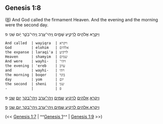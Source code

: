 ## Genesis 1:8

([8](http://biblehub.com/text/genesis/1-8.htm)) And God called the firmament Heaven. And the evening and the morning were the second day.

וַיִּקְרָ֧א אֱלֹהִ֛ים לָֽרָקִ֖יעַ שָׁמָ֑יִם וַֽיְהִי־עֶ֥רֶב וַֽיְהִי־בֹ֖קֶר יֹ֥ום שֵׁנִֽי׃ פ

	And called  | wayiqra  | ויקרא
	God         | elohim   | אלהים
	the expanse | laraqi'a | לרקיע
	Heaven      | shamyim  | שמים
	And were    | wayhi-   | ויהי־
	the evening | 'ereb    | ערב
	and         | wayhi-   | ויהי
	the morning | boqer    | בקר
	day         | yom      | יום
	the second  | sheni    | שני׃
	-           |          | פ

[ויקרא](/keys/VIQRA) [אלהים](/keys/ALHIM) [לרקיע](/keys/LRQIO) [שמים](/keys/ShMIM) [ויהי־ערב](/keys/VIHI-ORB) [ויהי־בקר](/keys/VIHI-BQR) [יום](/keys/IVM) [שני׃](/keys/ShNI) פ

[ויקרא אלהים לרקיע שמים ויהי־ערב ויהי־בקר יום שני](/keys/VIQRA.ALHIM.LRQIO.ShMIM.VIHI-ORB.VIHI-BQR.IVM.ShNI)׃ [פ](/keys/P)

(<< [Genesis 1:7](/genesis/1/7) | ^^[Genesis 1](/genesis/1)^^ | [Genesis 1:9](/genesis/1/9) >>)
